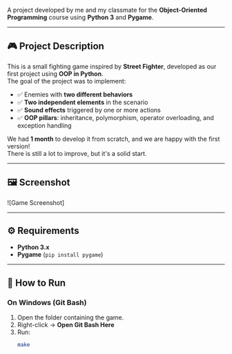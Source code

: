 A project developed by me and my classmate for the **Object-Oriented Programming** course using **Python 3** and **Pygame**.

---

## 🎮 Project Description

This is a small fighting game inspired by **Street Fighter**, developed as our first project using **OOP in Python**.  
The goal of the project was to implement:

- ✅ Enemies with **two different behaviors**  
- ✅ **Two independent elements** in the scenario  
- ✅ **Sound effects** triggered by one or more actions  
- ✅ **OOP pillars**: inheritance, polymorphism, operator overloading, and exception handling  

We had **1 month** to develop it from scratch, and we are happy with the first version!  
There is still a lot to improve, but it's a solid start.

---

## 🖼️ Screenshot

![Game Screenshot]

---

## ⚙️ Requirements

- **Python 3.x**  
- **Pygame** (`pip install pygame`)

---

## 🚀 How to Run

### On **Windows** (Git Bash)
1. Open the folder containing the game.  
2. Right-click → **Open Git Bash Here**  
3. Run:  
   ```bash
   make

